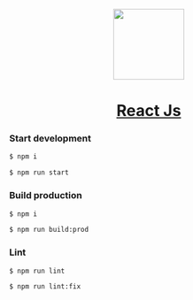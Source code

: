 <p align="center">
  <a href="https://reactjs.org/">
    <img src="https://hiunguyn.github.io/static-file/react-native-guide/react-native.png" height="128">
    <h1 align="center">React Js</h1>
  </a>
</p>

### Start development

```bash
$ npm i

$ npm run start
```

### Build production

```bash
$ npm i

$ npm run build:prod
```

### Lint

```bash
$ npm run lint

$ npm run lint:fix
```
